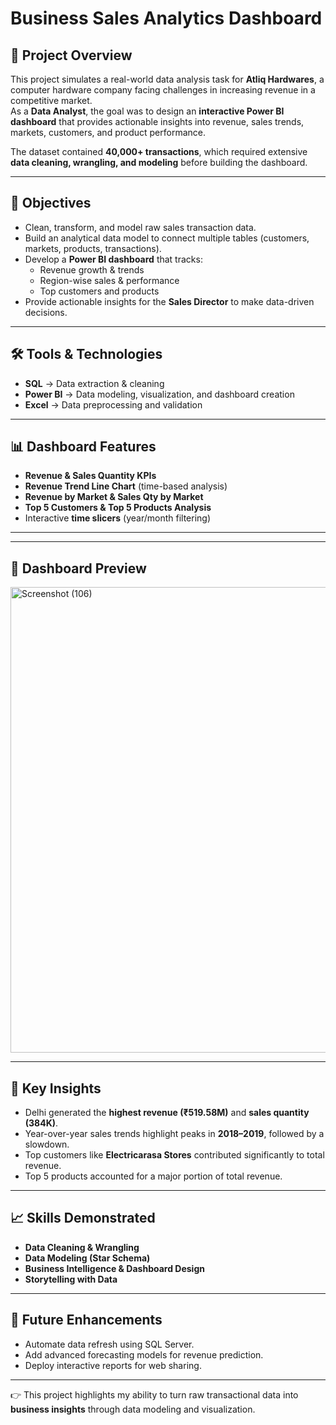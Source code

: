 # Business Sales Analytics Dashboard  

## 📌 Project Overview  
This project simulates a real-world data analysis task for **Atliq Hardwares**, a computer hardware company facing challenges in increasing revenue in a competitive market.  
As a **Data Analyst**, the goal was to design an **interactive Power BI dashboard** that provides actionable insights into revenue, sales trends, markets, customers, and product performance.  

The dataset contained **40,000+ transactions**, which required extensive **data cleaning, wrangling, and modeling** before building the dashboard.  

---

## 🎯 Objectives  
- Clean, transform, and model raw sales transaction data.  
- Build an analytical data model to connect multiple tables (customers, markets, products, transactions).  
- Develop a **Power BI dashboard** that tracks:  
  - Revenue growth & trends  
  - Region-wise sales & performance  
  - Top customers and products  
- Provide actionable insights for the **Sales Director** to make data-driven decisions.  

---

## 🛠️ Tools & Technologies  
- **SQL** → Data extraction & cleaning  
- **Power BI** → Data modeling, visualization, and dashboard creation  
- **Excel** → Data preprocessing and validation  

---

## 📊 Dashboard Features  
- **Revenue & Sales Quantity KPIs**  
- **Revenue Trend Line Chart** (time-based analysis)  
- **Revenue by Market & Sales Qty by Market**  
- **Top 5 Customers & Top 5 Products Analysis**  
- Interactive **time slicers** (year/month filtering)  

---

---

## 📸 Dashboard Preview  
<img width="1468" height="745" alt="Screenshot (106)" src="https://github.com/user-attachments/assets/09161761-4037-4795-aed9-62bf80f03de2" />
 

---

## 🚀 Key Insights  
- Delhi generated the **highest revenue (₹519.58M)** and **sales quantity (384K)**.  
- Year-over-year sales trends highlight peaks in **2018–2019**, followed by a slowdown.  
- Top customers like **Electricarasa Stores** contributed significantly to total revenue.  
- Top 5 products accounted for a major portion of total revenue.  

---

## 📈 Skills Demonstrated  
- **Data Cleaning & Wrangling**  
- **Data Modeling (Star Schema)**  
- **Business Intelligence & Dashboard Design**  
- **Storytelling with Data**  

---

## 🔮 Future Enhancements  
- Automate data refresh using SQL Server.  
- Add advanced forecasting models for revenue prediction.  
- Deploy interactive reports for web sharing.  

---

👉 This project highlights my ability to turn raw transactional data into **business insights** through data modeling and visualization.  

